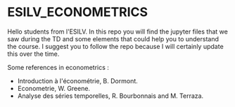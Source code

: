 # ESILV_ECONOMETRICS
Hello students from l'ESILV. In this repo you will find the jupyter files that we saw during the TD and some elements that could help you to understand the course. I suggest you to follow the repo because I will certainly update this over the time.

Some references in econometrics :
- Introduction à l'économétrie, B. Dormont.
- Econometrie, W. Greene. 
- Analyse des séries temporelles, R. Bourbonnais and M. Terraza. 
